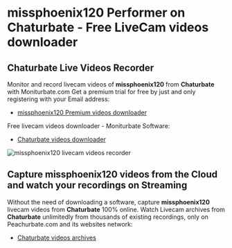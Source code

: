 # missphoenix120 Performer on Chaturbate - Free LiveCam videos downloader

## Chaturbate Live Videos Recorder

Monitor and record livecam videos of **missphoenix120** from **Chaturbate** with Moniturbate.com
Get a premium trial for free by just and only registering with your Email address:
* [missphoenix120 Premium videos downloader](https://moniturbate.com/request-demo-licence-key.html)

Free livecam videos downloader - Moniturbate Software:
* [Chaturbate videos downloader](https://moniturbate.com/moniturbate-download-software.html)

![missphoenix120 livecam videos recorder](https://peachurnet.com/templates/moniturbate-software.png)


## Capture missphoenix120 videos from the Cloud and watch your recordings on Streaming

Without the need of downloading a software, capture **missphoenix120** livecam videos from **Chaturbate** 100% online.
Watch Livecam archives from **Chaturbate** unlimitedly from thousands of existing recordings, only on Peachurbate.com and its websites network:
* [Chaturbate videos archives](https://peachurnet.com/)